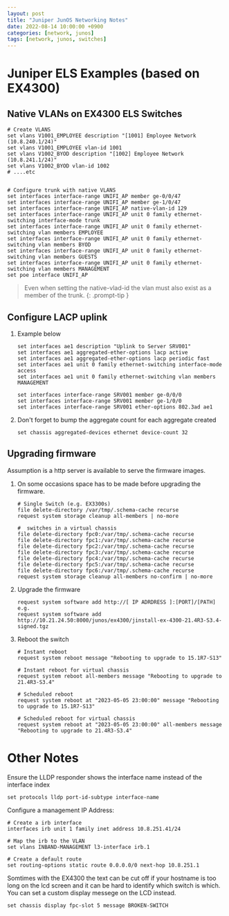 ```yaml
---
layout: post
title: "Juniper JunOS Networking Notes"
date: 2022-08-14 10:00:00 +0900
categories: [network, junos]
tags: [network, junos, switches]
---
```



# Juniper ELS Examples (based on EX4300)

## Native VLANs on EX4300 ELS Switches
```
# Create VLANS
set vlans V1001_EMPLOYEE description "[1001] Employee Network (10.8.240.1/24)"
set vlans V1001_EMPLOYEE vlan-id 1001
set vlans V1002_BYOD description "[1002] Employee Network (10.8.241.1/24)"
set vlans V1002_BYOD vlan-id 1002
# ....etc


# Configure trunk with native VLANS
set interfaces interface-range UNIFI_AP member ge-0/0/47
set interfaces interface-range UNIFI_AP member ge-1/0/47
set interfaces interface-range UNIFI_AP native-vlan-id 129
set interfaces interface-range UNIFI_AP unit 0 family ethernet-switching interface-mode trunk
set interfaces interface-range UNIFI_AP unit 0 family ethernet-switching vlan members EMPLOYEE
set interfaces interface-range UNIFI_AP unit 0 family ethernet-switching vlan members BYOD
set interfaces interface-range UNIFI_AP unit 0 family ethernet-switching vlan members GUESTS
set interfaces interface-range UNIFI_AP unit 0 family ethernet-switching vlan members MANAGEMENT
set poe interface UNIFI_AP
```

> Even when setting the native-vlad-id the vlan must also exist as a member of the trunk. 
{: .prompt-tip }

## Configure LACP uplink

1. Example below
   ```
   set interfaces ae1 description "Uplink to Server SRV001"
   set interfaces ae1 aggregated-ether-options lacp active
   set interfaces ae1 aggregated-ether-options lacp periodic fast
   set interfaces ae1 unit 0 family ethernet-switching interface-mode access
   set interfaces ae1 unit 0 family ethernet-switching vlan members MANAGEMENT
   
   set interfaces interface-range SRV001 member ge-0/0/0
   set interfaces interface-range SRV001 member ge-1/0/0
   set interfaces interface-range SRV001 ether-options 802.3ad ae1
   ```


2. Don't forget to bump the aggregate count for each aggregate created
   ```
   set chassis aggregated-devices ethernet device-count 32
   ```

## Upgrading firmware

Assumption is a http server is available to serve the firmware images. 

1. On some occasions space has to be made before upgrading the firmware. 
   ```
   # Single Switch (e.g. EX3300s)
   file delete-directory /var/tmp/.schema-cache recurse
   request system storage cleanup all-members | no-more
    
   #  switches in a virtual chassis
   file delete-directory fpc0:/var/tmp/.schema-cache recurse
   file delete-directory fpc1:/var/tmp/.schema-cache recurse
   file delete-directory fpc2:/var/tmp/.schema-cache recurse
   file delete-directory fpc3:/var/tmp/.schema-cache recurse
   file delete-directory fpc4:/var/tmp/.schema-cache recurse
   file delete-directory fpc5:/var/tmp/.schema-cache recurse
   file delete-directory fpc6:/var/tmp/.schema-cache recurse
   request system storage cleanup all-members no-confirm | no-more
   ```

2. Upgrade the firmware
   ```
   request system software add http://[ IP ADRDRESS ]:[PORT]/[PATH]
   e.g.
   request system software add http://10.21.24.50:8000/junos/ex4300/jinstall-ex-4300-21.4R3-S3.4-signed.tgz
   ```
3. Reboot the switch
   ```
   # Instant reboot
   request system reboot message "Rebooting to upgrade to 15.1R7-S13" 
   
   # Instant reboot for virtual chassis
   request system reboot all-members message "Rebooting to upgrade to 21.4R3-S3.4"
   
   # Scheduled reboot 
   request system reboot at "2023-05-05 23:00:00" message "Rebooting to upgrade to 15.1R7-S13" 
   
   # Scheduled reboot for virtual chassis
   request system reboot at "2023-05-05 23:00:00" all-members message "Rebooting to upgrade to 21.4R3-S3.4"
   ```


# Other Notes

Ensure the LLDP responder shows the interface name instead of the interface index
```
set protocols lldp port-id-subtype interface-name
```

Configure a management IP Address:
```
# Create a irb interface
interfaces irb unit 1 family inet address 10.8.251.41/24

# Map the irb to the VLAN
set vlans INBAND-MANAGEMENT l3-interface irb.1

# Create a default route
set routing-options static route 0.0.0.0/0 next-hop 10.8.251.1
```

Somtimes with the EX4300 the text can be cut off if your hostname is too long on the lcd screen and it can be hard to identify which switch is which. You can set a custom display messege on the LCD instead. 
``` 
set chassis display fpc-slot 5 message BROKEN-SWITCH
``` 
